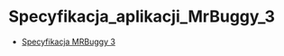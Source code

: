 # Specyfikacja_aplikacji_MrBuggy_3
* [Specyfikacja MRBuggy 3](https://drive.google.com/drive/folders/1JQKljsoD4ajxkSRVarPjrl55-BHoQfqf)
